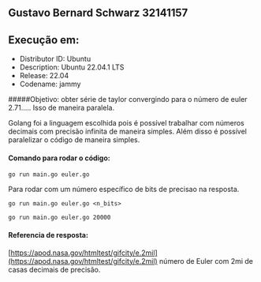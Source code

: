 ## Gustavo Bernard Schwarz 32141157

## Execução em: 
 - Distributor ID: Ubuntu
 - Description:    Ubuntu 22.04.1 LTS
 - Release:        22.04
 - Codename:       jammy

#####Objetivo: obter série de taylor convergindo para o número de euler 2.71….. Isso de maneira paralela. 

Golang foi a linguagem escolhida pois é possível trabalhar com números decimais com precisão infinita de maneira simples. Além disso é possível paralelizar o código de maneira simples.

#### Comando para rodar o código: 

```shell
go run main.go euler.go
```

Para rodar com um número específico de bits de precisao na resposta.

```shell
go run main.go euler.go <n_bits>

go run main.go euler.go 20000
```

#### Referencia de resposta:

[https://apod.nasa.gov/htmltest/gifcity/e.2mil](https://apod.nasa.gov/htmltest/gifcity/e.2mil) número de Euler com 2mi de casas decimais de precisão.

<br>









